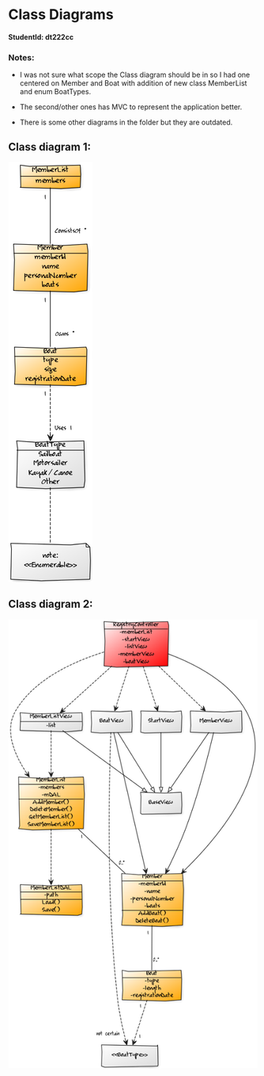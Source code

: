 # Class Diagrams
#### StudentId: dt222cc

### Notes:
- I was not sure what scope the Class diagram should be in so I had one centered on Member and Boat with addition of new class MemberList and enum BoatTypes.

- The second/other ones has MVC to represent the application better.

- There is some other diagrams in the folder but they are outdated.

## Class diagram 1:
![class-diagram](diagrams/class-diagram.png)

## Class diagram 2:
![latest-class-diagram](diagrams/updatedClassDiagram.png)